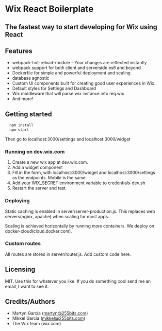 # Wix React Boilerplate

## The fastest way to start developing for Wix using React

## Features

* webpack-hot-reload-module - Your changes are reflected instantly
* webpack support for both client and serverside es6 and beyond
* Dockerfile for simple and powerful deployment and scaling
* database agnostic
* Custom UI components built for creating good user experiences in Wix.
* Default styles for Settings and Dashboard
* Wix middleware that will parse wix instance into req.wix
* And more!


## Getting started

```bash
  npm install
  npm start
```

Then go to localhost:3000/settings and localhost:3000/widget


### Running on dev.wix.com

1. Create a new wix app at dev.wix.com.
2. Add a widget component
3. Fill in the form, with localhost:3000/widget and localhost:3000/settings as the endpoints.  Mobile is the same.
4. Add your WIX_SECRET environment variable to credentials-dev.sh
5. Restart the server and test.


### Deploying

Static caching is enabled in server/server-production.js.  This replaces web servers(nginx, apache) when scaling 
for most apps.

Scaling is achieved horizontally by running more containers.  We deploy on docker-cloud(cloud.docker.com).

### Custom routes

All routes are stored in server/router.js.  Add custom code here.

## Licensing

MIT.  Use this for whatever you like.  If you do something cool send me an email, I want to see it.

## Credits/Authors

* Martyn Garcia (martyn@255bits.com)
* Mikkel Garcia (mikkel@255bits.com)
* The Wix team (wix.com)
